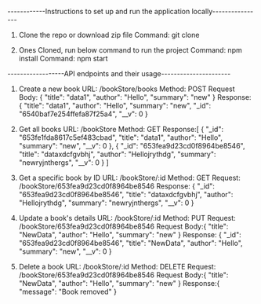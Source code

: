 ------------Instructions to set up and run the application locally----------------

1. Clone the repo or download zip file
Command: git clone <repository-url>

2. Ones Cloned, run below command to run the project
Command: npm install
Command: npm start


------------------API endpoints and their usage----------------------

1. Create a new book
URL: /bookStore/books
Method: POST
Request Body: {
    "title": "data1",
    "author": "Hello",
    "summary": "new"
}
Response: {
    "title": "data1",
    "author": "Hello",
    "summary": "new",
    "_id": "6540baf7e254ffefa87f25a4",
    "__v": 0
}

2. Get all books
URL: /bookStore
Method: GET
Response:[
    {
        "_id": "653fe1fda8617c5ef483cbad",
        "title": "data1",
        "author": "Hello",
        "summary": "new",
        "__v": 0
    },
    {
        "_id": "653fea9d23cd0f8964be8546",
        "title": "dataxdcfgvbhj",
        "author": "Hellojrythdg",
        "summary": "newryjnthergs",
        "__v": 0
    }
]

3. Get a specific book by ID
URL: /bookStore/:id
Method: GET
Request: /bookStore/653fea9d23cd0f8964be8546
Response: {
        "_id": "653fea9d23cd0f8964be8546",
        "title": "dataxdcfgvbhj",
        "author": "Hellojrythdg",
        "summary": "newryjnthergs",
        "__v": 0
    }

4. Update a book's details
URL: /bookStore/:id
Method: PUT
Request:  /bookStore/653fea9d23cd0f8964be8546
Request Body:{
    "title": "NewData",
    "author": "Hello",
    "summary": "new"
}
Response: {
        "_id": "653fea9d23cd0f8964be8546",
        "title": "NewData",
        "author": "Hello",
        "summary": "new",
        "__v": 0
    }

5. Delete a book
URL: /bookStore/:id
Method: DELETE
Request:  /bookStore/653fea9d23cd0f8964be8546
Request Body:{
    "title": "NewData",
    "author": "Hello",
    "summary": "new"
}
Response:{
    "message": "Book removed"
}

